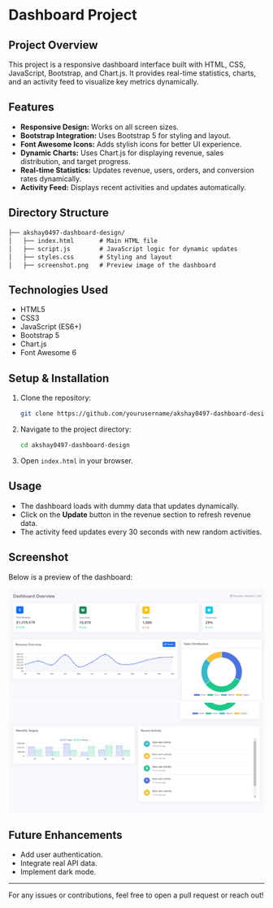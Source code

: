 # Dashboard Project

## Project Overview
This project is a responsive dashboard interface built with HTML, CSS, JavaScript, Bootstrap, and Chart.js. It provides real-time statistics, charts, and an activity feed to visualize key metrics dynamically.

## Features
- **Responsive Design:** Works on all screen sizes.
- **Bootstrap Integration:** Uses Bootstrap 5 for styling and layout.
- **Font Awesome Icons:** Adds stylish icons for better UI experience.
- **Dynamic Charts:** Uses Chart.js for displaying revenue, sales distribution, and target progress.
- **Real-time Statistics:** Updates revenue, users, orders, and conversion rates dynamically.
- **Activity Feed:** Displays recent activities and updates automatically.

## Directory Structure
```
├── akshay0497-dashboard-design/
│   ├── index.html       # Main HTML file
│   ├── script.js        # JavaScript logic for dynamic updates
│   ├── styles.css       # Styling and layout
│   ├── screenshot.png   # Preview image of the dashboard
```

## Technologies Used
- HTML5
- CSS3
- JavaScript (ES6+)
- Bootstrap 5
- Chart.js
- Font Awesome 6

## Setup & Installation
1. Clone the repository:
   ```bash
   git clone https://github.com/yourusername/akshay0497-dashboard-design.git
   ```
2. Navigate to the project directory:
   ```bash
   cd akshay0497-dashboard-design
   ```
3. Open `index.html` in your browser.

## Usage
- The dashboard loads with dummy data that updates dynamically.
- Click on the **Update** button in the revenue section to refresh revenue data.
- The activity feed updates every 30 seconds with new random activities.

## Screenshot
Below is a preview of the dashboard:

![Dashboard Screenshot](images/DashBoard_1.png)
![Dashboard Screenshot](images/DashBoard_2.png)

## Future Enhancements
- Add user authentication.
- Integrate real API data.
- Implement dark mode.


---
For any issues or contributions, feel free to open a pull request or reach out!

